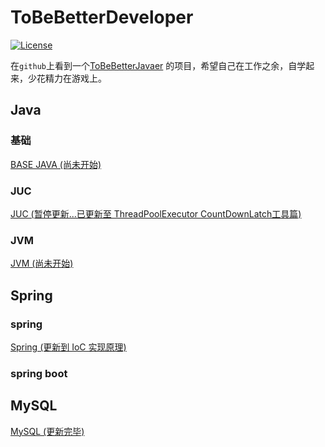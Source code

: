 # ToBeBetterDeveloper

[![License](https://img.shields.io/badge/license-Apache%202-4EB1BA.svg)](https://www.apache.org/licenses/LICENSE-2.0.html)

在`github`上看到一个[ToBeBetterJavaer](https://github.com/itwanger/toBeBetterJavaer) 的项目，希望自己在工作之余，自学起来，少花精力在游戏上。


## Java

### 基础

[BASE JAVA (尚未开始)](./Java/base/README.md)

### JUC 

[JUC (暂停更新...已更新至 ThreadPoolExecutor CountDownLatch工具篇)](./Java/juc/README.md)


### JVM 

[JVM (尚未开始)](./Java/jvm/README.md)


## Spring 

### spring 
[Spring (更新到 IoC 实现原理)](./Java/spring/README.md)

### spring boot


## MySQL

[MySQL (更新完毕)](./MySQL/README.md)
